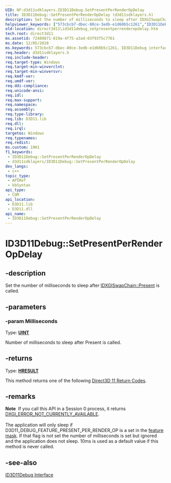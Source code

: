 ```yaml
---
UID: NF:d3d11sdklayers.ID3D11Debug.SetPresentPerRenderOpDelay
title: ID3D11Debug::SetPresentPerRenderOpDelay (d3d11sdklayers.h)
description: Set the number of milliseconds to sleep after IDXGISwapChain::Present is called.
helpviewer_keywords: ["573cbcb7-dbec-80ce-3edb-e1d60b5c1261","ID3D11Debug interface [Direct3D 11]","SetPresentPerRenderOpDelay method","ID3D11Debug.SetPresentPerRenderOpDelay","ID3D11Debug::SetPresentPerRenderOpDelay","SetPresentPerRenderOpDelay","SetPresentPerRenderOpDelay method [Direct3D 11]","SetPresentPerRenderOpDelay method [Direct3D 11]","ID3D11Debug interface","d3d11sdklayers/ID3D11Debug::SetPresentPerRenderOpDelay","direct3d11.id3d11debug_setpresentperrenderopdelay"]
old-location: direct3d11\id3d11debug_setpresentperrenderopdelay.htm
tech.root: direct3d11
ms.assetid: 72489871-819a-4f75-a3ad-03f93f5c7761
ms.date: 12/05/2018
ms.keywords: 573cbcb7-dbec-80ce-3edb-e1d60b5c1261, ID3D11Debug interface [Direct3D 11],SetPresentPerRenderOpDelay method, ID3D11Debug.SetPresentPerRenderOpDelay, ID3D11Debug::SetPresentPerRenderOpDelay, SetPresentPerRenderOpDelay, SetPresentPerRenderOpDelay method [Direct3D 11], SetPresentPerRenderOpDelay method [Direct3D 11],ID3D11Debug interface, d3d11sdklayers/ID3D11Debug::SetPresentPerRenderOpDelay, direct3d11.id3d11debug_setpresentperrenderopdelay
req.header: d3d11sdklayers.h
req.include-header: 
req.target-type: Windows
req.target-min-winverclnt: 
req.target-min-winversvr: 
req.kmdf-ver: 
req.umdf-ver: 
req.ddi-compliance: 
req.unicode-ansi: 
req.idl: 
req.max-support: 
req.namespace: 
req.assembly: 
req.type-library: 
req.lib: D3D11.lib
req.dll: 
req.irql: 
targetos: Windows
req.typenames: 
req.redist: 
ms.custom: 19H1
f1_keywords:
 - ID3D11Debug::SetPresentPerRenderOpDelay
 - d3d11sdklayers/ID3D11Debug::SetPresentPerRenderOpDelay
dev_langs:
 - c++
topic_type:
 - APIRef
 - kbSyntax
api_type:
 - COM
api_location:
 - D3D11.lib
 - D3D11.dll
api_name:
 - ID3D11Debug::SetPresentPerRenderOpDelay
---
```


# ID3D11Debug::SetPresentPerRenderOpDelay


## -description

Set the number of milliseconds to sleep after <a href="/windows/desktop/api/dxgi/nf-dxgi-idxgiswapchain-present">IDXGISwapChain::Present</a> is called.

## -parameters

### -param Milliseconds

Type: <b><a href="/windows/desktop/WinProg/windows-data-types">UINT</a></b>

Number of milliseconds to sleep after Present is called.

## -returns

Type: <b><a href="/windows/win32/com/structure-of-com-error-codes">HRESULT</a></b>

This method returns one of the following <a href="/windows/desktop/direct3d11/d3d11-graphics-reference-returnvalues">Direct3D 11 Return Codes</a>.

## -remarks

<div class="alert"><b>Note</b>  If you call this API in a Session 0 process, it returns <a href="/windows/desktop/direct3ddxgi/dxgi-error">DXGI_ERROR_NOT_CURRENTLY_AVAILABLE</a>.</div>
<div> </div>
The application will only sleep if D3D11_DEBUG_FEATURE_PRESENT_PER_RENDER_OP is a set in the <a href="/windows/desktop/api/d3d11sdklayers/nf-d3d11sdklayers-id3d11debug-setfeaturemask">feature mask</a>. If that flag is not set the number of milliseconds is set but ignored and the application does not sleep. 10ms is used as a default value if this method is never called.

## -see-also

<a href="/windows/desktop/api/d3d11sdklayers/nn-d3d11sdklayers-id3d11debug">ID3D11Debug Interface</a>

